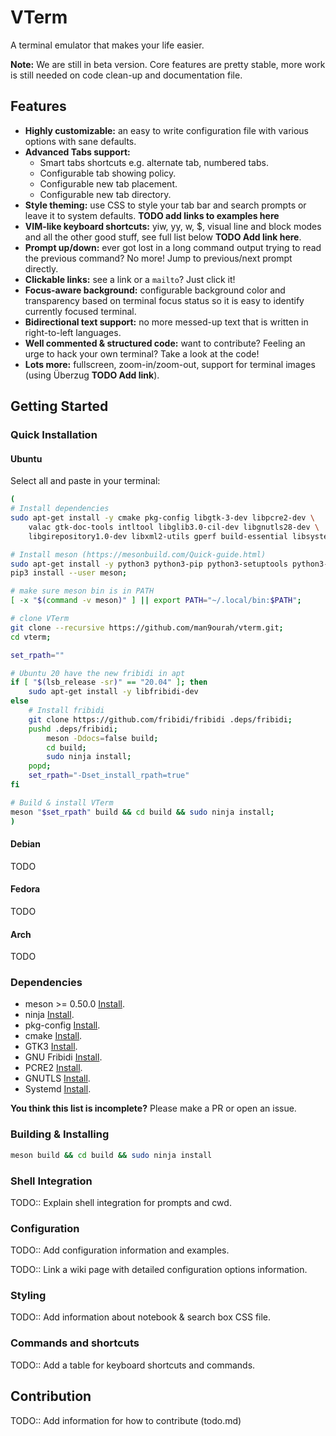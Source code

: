 # VTerm
A terminal emulator that makes your life easier.

**Note:** We are still in beta version. Core features are pretty stable, more
work is still needed on code clean-up and documentation file.

## Features
- **Highly customizable:** an easy to write configuration file with various
  options with sane defaults.
- **Advanced Tabs support:**
    - Smart tabs shortcuts e.g. alternate tab, numbered tabs.
    - Configurable tab showing policy.
    - Configurable new tab placement.
    - Configurable new tab directory.
- **Style theming:** use CSS to style your tab bar and search prompts or leave
  it to system defaults. **TODO add links to examples here**
- **VIM-like keyboard shortcuts:** yiw, yy, w, $, visual line and block modes
  and all the other good stuff, see full list below **TODO Add link here**.
- **Prompt up/down:** ever got lost in a long command output trying to read the
  previous command? No more! Jump to previous/next prompt directly.
- **Clickable links:** see a link or a `mailto`? Just click it!
- **Focus-aware background:** configurable background color and transparency
  based on terminal focus status so it is easy to identify currently focused
  terminal.
- **Bidirectional text support:** no more messed-up text that is written in
  right-to-left languages.
- **Well commented & structured code:** want to contribute? Feeling an urge to
  hack your own terminal? Take a look at the code!
- **Lots more:** fullscreen, zoom-in/zoom-out, support for terminal images
  (using Überzug **TODO Add link**).

## Getting Started
### Quick Installation
#### Ubuntu
Select all and paste in your terminal:
```bash
(
# Install dependencies
sudo apt-get install -y cmake pkg-config libgtk-3-dev libpcre2-dev \
    valac gtk-doc-tools intltool libglib3.0-cil-dev libgnutls28-dev \
    libgirepository1.0-dev libxml2-utils gperf build-essential libsystemd-dev;

# Install meson (https://mesonbuild.com/Quick-guide.html)
sudo apt-get install -y python3 python3-pip python3-setuptools python3-wheel ninja-build;
pip3 install --user meson;

# make sure meson bin is in PATH
[ -x "$(command -v meson)" ] || export PATH="~/.local/bin:$PATH";

# clone VTerm
git clone --recursive https://github.com/man9ourah/vterm.git;
cd vterm;

set_rpath=""

# Ubuntu 20 have the new fribidi in apt
if [ "$(lsb_release -sr)" == "20.04" ]; then
    sudo apt-get install -y libfribidi-dev
else
    # Install fribidi
    git clone https://github.com/fribidi/fribidi .deps/fribidi;
    pushd .deps/fribidi;
        meson -Ddocs=false build;
        cd build;
        sudo ninja install;
    popd;
    set_rpath="-Dset_install_rpath=true"
fi

# Build & install VTerm
meson "$set_rpath" build && cd build && sudo ninja install;
)
```

#### Debian
TODO
#### Fedora
TODO
#### Arch
TODO

### Dependencies
- meson >= 0.50.0 [Install](https://mesonbuild.com/Quick-guide.html).
- ninja [Install](https://github.com/ninja-build/ninja/wiki/Pre-built-Ninja-packages).
- pkg-config [Install](https://www.freedesktop.org/wiki/Software/pkg-config/).
- cmake [Install](https://cmake.org/install/).
- GTK3 [Install](https://www.gtk.org/docs/installations/linux/).
- GNU Fribidi [Install](https://github.com/fribidi/fribidi).
- PCRE2 [Install](https://sourceforge.net/projects/pcre/).
- GNUTLS [Install](https://www.gnutls.org/download.html).
- Systemd [Install](https://www.freedesktop.org/wiki/Software/systemd/).

**You think this list is incomplete?** Please make a PR or open an issue.

### Building & Installing
```bash
meson build && cd build && sudo ninja install
```

### Shell Integration
TODO:: Explain shell integration for prompts and cwd.

### Configuration
TODO:: Add configuration information and examples.

TODO:: Link a wiki page with detailed configuration options information.

### Styling
TODO:: Add information about notebook & search box CSS file.

### Commands and shortcuts
TODO:: Add a table for keyboard shortcuts and commands.

## Contribution
TODO:: Add information for how to contribute (todo.md)


